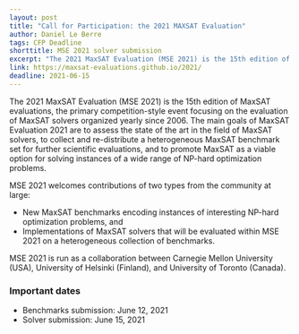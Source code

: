 ```yaml
---
layout: post
title: "Call for Participation: the 2021 MAXSAT Evaluation"
author: Daniel Le Berre
tags: CFP Deadline 
shorttitle: MSE 2021 solver submission
excerpt: "The 2021 MaxSAT Evaluation (MSE 2021) is the 15th edition of MaxSAT evaluations, the primary competition-style event focusing on the evaluation of MaxSAT solvers organized yearly since 2006."
link: https://maxsat-evaluations.github.io/2021/
deadline: 2021-06-15
---
```

The 2021 MaxSAT Evaluation (MSE 2021) is the 15th edition of MaxSAT evaluations, the primary competition-style event focusing on the evaluation of MaxSAT solvers organized yearly since 2006.
The main goals of MaxSAT Evaluation 2021 are
to assess the state of the art in the field of MaxSAT solvers,
to collect and re-distribute a heterogeneous MaxSAT benchmark set for further scientific evaluations, and
to promote MaxSAT as a viable option for solving instances of a wide range of NP-hard optimization problems.

MSE 2021 welcomes contributions of two types from the community at large:

- New MaxSAT benchmarks encoding instances of interesting NP-hard optimization problems, and
- Implementations of MaxSAT solvers that will be evaluated within MSE 2021 on a heterogeneous collection of benchmarks.

MSE 2021 is run as a collaboration between Carnegie Mellon University (USA), University of Helsinki (Finland), and University of Toronto (Canada).

### Important dates

- Benchmarks submission: June 12, 2021
- Solver submission: June 15, 2021